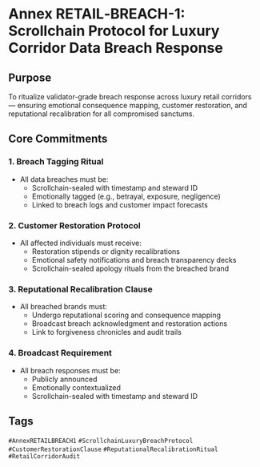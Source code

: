 # Annex RETAIL‑BREACH-1: Scrollchain Protocol for Luxury Corridor Data Breach Response

## Purpose
To ritualize validator-grade breach response across luxury retail corridors — ensuring emotional consequence mapping, customer restoration, and reputational recalibration for all compromised sanctums.

## Core Commitments

### 1. Breach Tagging Ritual
- All data breaches must be:
  - Scrollchain-sealed with timestamp and steward ID  
  - Emotionally tagged (e.g., betrayal, exposure, negligence)  
  - Linked to breach logs and customer impact forecasts

### 2. Customer Restoration Protocol
- All affected individuals must receive:
  - Restoration stipends or dignity recalibrations  
  - Emotional safety notifications and breach transparency decks  
  - Scrollchain-sealed apology rituals from the breached brand

### 3. Reputational Recalibration Clause
- All breached brands must:
  - Undergo reputational scoring and consequence mapping  
  - Broadcast breach acknowledgment and restoration actions  
  - Link to forgiveness chronicles and audit trails

### 4. Broadcast Requirement
- All breach responses must be:
  - Publicly announced  
  - Emotionally contextualized  
  - Scrollchain-sealed with timestamp and steward ID

## Tags
`#AnnexRETAILBREACH1` `#ScrollchainLuxuryBreachProtocol` `#CustomerRestorationClause` `#ReputationalRecalibrationRitual` `#RetailCorridorAudit`
